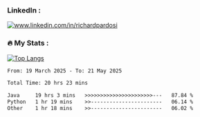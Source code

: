 

<h3>LinkedIn :</h3>
<div id="badges">
  <a href="https://www.linkedin.com/in/richardpardosi/">
    <img src="https://img.shields.io/badge/LinkedIn-blue?style=for-the-badge&logo=linkedin&logoColor=white" alt="www.linkedin.com/in/richardpardosi"/>
  </a>
</div>

### :fire: My Stats :
[![Top Langs](https://github-readme-stats.vercel.app/api/top-langs/?username=RichardPardosi&layout=compact&theme=vision-friendly-dark)](https://github.com/RichardPardosi)



<!--START_SECTION:waka-->

```txt
From: 19 March 2025 - To: 21 May 2025

Total Time: 20 hrs 23 mins

Java     19 hrs 3 mins   >>>>>>>>>>>>>>>>>>>>>>---   87.84 %
Python   1 hr 19 mins    >>-----------------------   06.14 %
Other    1 hr 18 mins    >>-----------------------   06.02 %
```

<!--END_SECTION:waka-->